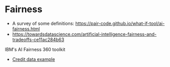 # Fairness

* A survey of some definitions: https://pair-code.github.io/what-if-tool/ai-fairness.html
* https://towardsdatascience.com/artificial-intelligence-fairness-and-tradeoffs-ce11ac284b63

IBM's AI Fairness 360 toolkit
* [Credit data example](https://github.com/IBM/ensure-loan-fairness-aif360/blob/master/notebooks/credit_scoring.ipynb)
